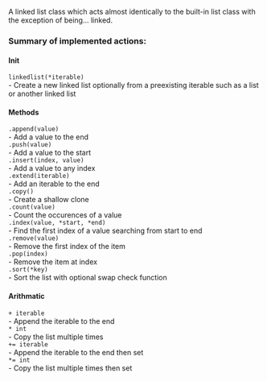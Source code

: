 A linked list class which acts almost identically to the built-in list class with the exception of being... linked.
### Summary of implemented actions:
#### Init
`linkedlist(*iterable)`  
    - Create a new linked list optionally from a preexisting iterable such as a list or another linked list  
#### Methods
`.append(value)`  
    - Add a value to the end  
`.push(value)`  
    - Add a value to the start  
`.insert(index, value)`  
    - Add a value to any index  
`.extend(iterable)`  
    - Add an iterable to the end  
`.copy()`  
    - Create a shallow clone  
`.count(value)`  
    - Count the occurences of a value  
`.index(value, *start, *end)`  
    - Find the first index of a value searching from start to end  
`.remove(value)`  
    - Remove the first index of the item  
`.pop(index)`  
    - Remove the item at index  
`.sort(*key)`  
    - Sort the list with optional swap check function  
#### Arithmatic
`+ iterable`  
    - Append the iterable to the end  
`* int`  
    - Copy the list multiple times  
`+= iterable`  
    - Append the iterable to the end then set  
`*= int`  
    - Copy the list multiple times then set  
